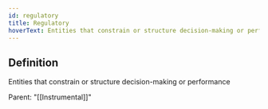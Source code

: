 ```yaml
---
id: regulatory
title: Regulatory
hoverText: Entities that constrain or structure decision-making or performance
---
```

## Definition
Entities that constrain or structure decision-making or performance

Parent: "[[Instrumental]]"
